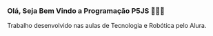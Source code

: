 ### Olá, Seja Bem Vindo a Programação P5JS 👩🏻‍💻

Trabalho desenvolvido nas aulas de Tecnologia e Robótica pelo Alura.

